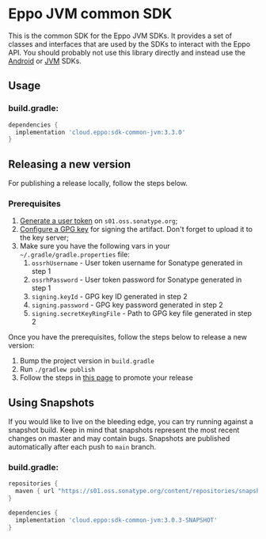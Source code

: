 # Eppo JVM common SDK

This is the common SDK for the Eppo JVM SDKs. It provides a set of classes and interfaces that are used by the SDKs to
interact with the Eppo API. You should probably not use this library directly and instead use the [Android](https://github.com/Eppo-exp/android-sdk)
or [JVM](https://github.com/Eppo-exp/java-server-sdk) SDKs.

## Usage

### build.gradle:

```groovy
dependencies {
  implementation 'cloud.eppo:sdk-common-jvm:3.3.0'
}
```

## Releasing a new version

For publishing a release locally, follow the steps below.

### Prerequisites

1. [Generate a user token](https://central.sonatype.org/publish/generate-token/) on `s01.oss.sonatype.org`;
2. [Configure a GPG key](https://central.sonatype.org/publish/requirements/gpg/) for signing the artifact. Don't forget to upload it to the key server;
3. Make sure you have the following vars in your `~/.gradle/gradle.properties` file:
   1. `ossrhUsername` - User token username for Sonatype generated in step 1
   2. `ossrhPassword` - User token password for Sonatype generated in step 1
   3. `signing.keyId` - GPG key ID generated in step 2
   4. `signing.password` - GPG key password generated in step 2
   5. `signing.secretKeyRingFile` - Path to GPG key file generated in step 2

Once you have the prerequisites, follow the steps below to release a new version:

1. Bump the project version in `build.gradle`
2. Run `./gradlew publish`
3. Follow the steps in [this page](https://central.sonatype.org/publish/release/#credentials) to promote your release

## Using Snapshots

If you would like to live on the bleeding edge, you can try running against a snapshot build. Keep in mind that snapshots
represent the most recent changes on master and may contain bugs.
Snapshots are published automatically after each push to `main` branch.

### build.gradle:

```groovy
repositories {
  maven { url "https://s01.oss.sonatype.org/content/repositories/snapshots" }
}

dependencies {
  implementation 'cloud.eppo:sdk-common-jvm:3.0.3-SNAPSHOT'
}
```
